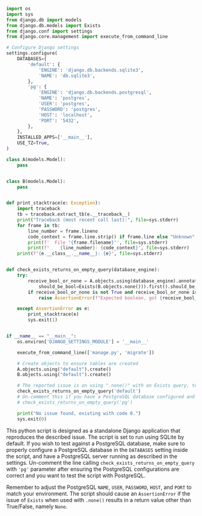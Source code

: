 ```python
import os
import sys
from django.db import models
from django.db.models import Exists
from django.conf import settings
from django.core.management import execute_from_command_line

# Configure Django settings
settings.configure(
    DATABASES={
        'default': {
            'ENGINE': 'django.db.backends.sqlite3',
            'NAME': 'db.sqlite3',
        },
        'pg': {
            'ENGINE': 'django.db.backends.postgresql',
            'NAME': 'postgres',
            'USER': 'postgres',
            'PASSWORD': 'postgres',
            'HOST': 'localhost',
            'PORT': '5432',
        },
    },
    INSTALLED_APPS=['__main__'],
    USE_TZ=True,
)

class A(models.Model):
    pass


class B(models.Model):
    pass


def print_stacktrace(e: Exception):
    import traceback
    tb = traceback.extract_tb(e.__traceback__)
    print("Traceback (most recent call last):", file=sys.stderr)
    for frame in tb:
        line_number = frame.lineno
        code_context = frame.line.strip() if frame.line else "Unknown"
        print(f'  File "{frame.filename}"', file=sys.stderr)
        print(f"    {line_number}: {code_context}", file=sys.stderr)
    print(f"{e.__class__.__name__}: {e}", file=sys.stderr)


def check_exists_returns_on_empty_query(database_engine):
    try:
        receive_bool_or_none = A.objects.using(database_engine).annotate(
            should_be_bool=Exists(B.objects.none())).first().should_be_bool
        if receive_bool_or_none is not True and receive_bool_or_none is not False:  # noqa: E712
            raise AssertionError(f"Expected boolean, got {receive_bool_or_none}")

    except AssertionError as e:
        print_stacktrace(e)
        sys.exit(1)


if __name__ == "__main__":
    os.environ['DJANGO_SETTINGS_MODULE'] = '__main__'

    execute_from_command_line(['manage.py', 'migrate'])

    # Create objects to ensure tables are created
    A.objects.using("default").create()
    B.objects.using("default").create()

    # The reported issue is on using ".none()" with an Exists query, test for both 'default' and 'pg' databases
    check_exists_returns_on_empty_query('default')
    # Un-comment this if you have a PostgreSQL database configured and want to test on it as well.
    # check_exists_returns_on_empty_query('pg')

    print("No issue found, existing with code 0.")
    sys.exit(0)
```

This python script is designed as a standalone Django application that reproduces the described issue. The script is set to run using SQLite by default. If you wish to test against a PostgreSQL database, make sure to properly configure a PostgreSQL database in the `DATABASES` setting inside the script, and have a PostgreSQL server running as described in the settings. Un-comment the line calling `check_exists_returns_on_empty_query` with `'pg'` parameter after ensuring the PostgreSQL configurations are correct and you want to test the script with PostgreSQL.

Remember to adjust the PostgreSQL `NAME`, `USER`, `PASSWORD`, `HOST`, and `PORT` to match your environment. The script should cause an `AssertionError` if the issue of `Exists` when used with `.none()` results in a return value other than True/False, namely `None`.